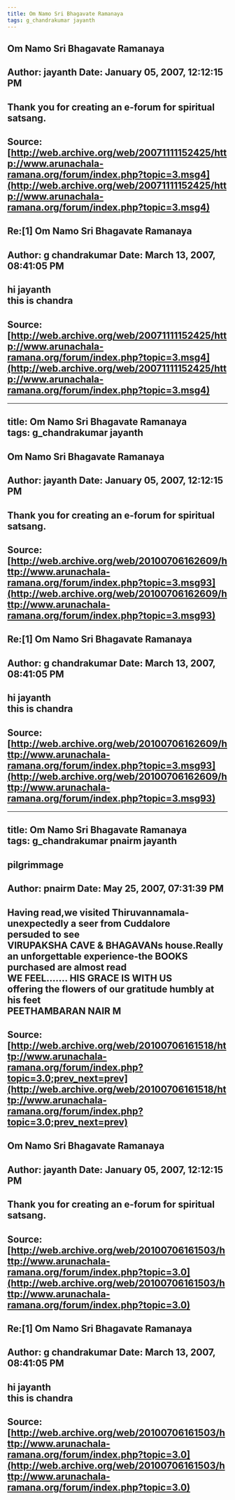 ```yaml
--- 
title: Om Namo Sri Bhagavate Ramanaya   
tags: g_chandrakumar jayanth  
---  
```

## Om Namo Sri Bhagavate Ramanaya  
Author: jayanth             Date: January 05, 2007, 12:12:15 PM  
---  
Thank you for creating an e-forum for spiritual satsang.
 ---  
Source:[http://web.archive.org/web/20071111152425/http://www.arunachala-ramana.org/forum/index.php?topic=3.msg4](http://web.archive.org/web/20071111152425/http://www.arunachala-ramana.org/forum/index.php?topic=3.msg4)   
---  

## Re:[1] Om Namo Sri Bhagavate Ramanaya  
Author: g chandrakumar      Date: March 13, 2007, 08:41:05 PM  
---  
hi jayanth   
this is chandra
 ---  
Source:[http://web.archive.org/web/20071111152425/http://www.arunachala-ramana.org/forum/index.php?topic=3.msg4](http://web.archive.org/web/20071111152425/http://www.arunachala-ramana.org/forum/index.php?topic=3.msg4)   
---  

--- 
title: Om Namo Sri Bhagavate Ramanaya   
tags: g_chandrakumar jayanth  
---  
## Om Namo Sri Bhagavate Ramanaya  
Author: jayanth             Date: January 05, 2007, 12:12:15 PM  
---  
Thank you for creating an e-forum for spiritual satsang.
 ---  
Source:[http://web.archive.org/web/20100706162609/http://www.arunachala-ramana.org/forum/index.php?topic=3.msg93](http://web.archive.org/web/20100706162609/http://www.arunachala-ramana.org/forum/index.php?topic=3.msg93)   
---  

## Re:[1] Om Namo Sri Bhagavate Ramanaya  
Author: g chandrakumar      Date: March 13, 2007, 08:41:05 PM  
---  
hi jayanth   
this is chandra
 ---  
Source:[http://web.archive.org/web/20100706162609/http://www.arunachala-ramana.org/forum/index.php?topic=3.msg93](http://web.archive.org/web/20100706162609/http://www.arunachala-ramana.org/forum/index.php?topic=3.msg93)   
---  

--- 
title: Om Namo Sri Bhagavate Ramanaya   
tags: g_chandrakumar pnairm jayanth  
---  
## pilgrimmage  
Author: pnairm              Date: May 25, 2007, 07:31:39 PM  
---  
Having read,we visited Thiruvannamala-unexpectedly a seer from Cuddalore  
persuded to see   
VIRUPAKSHA CAVE & BHAGAVANs house.Really an unforgettable experience-the BOOKS  
purchased are almost read   
 WE FEEL....... HIS GRACE IS WITH US   
 offering the flowers of our gratitude humbly at his feet   
 PEETHAMBARAN NAIR M
 ---  
Source:[http://web.archive.org/web/20100706161518/http://www.arunachala-ramana.org/forum/index.php?topic=3.0;prev_next=prev](http://web.archive.org/web/20100706161518/http://www.arunachala-ramana.org/forum/index.php?topic=3.0;prev_next=prev)   
---  

## Om Namo Sri Bhagavate Ramanaya  
Author: jayanth             Date: January 05, 2007, 12:12:15 PM  
---  
Thank you for creating an e-forum for spiritual satsang.
 ---  
Source:[http://web.archive.org/web/20100706161503/http://www.arunachala-ramana.org/forum/index.php?topic=3.0](http://web.archive.org/web/20100706161503/http://www.arunachala-ramana.org/forum/index.php?topic=3.0)   
---  

## Re:[1] Om Namo Sri Bhagavate Ramanaya  
Author: g chandrakumar      Date: March 13, 2007, 08:41:05 PM  
---  
hi jayanth   
this is chandra
 ---  
Source:[http://web.archive.org/web/20100706161503/http://www.arunachala-ramana.org/forum/index.php?topic=3.0](http://web.archive.org/web/20100706161503/http://www.arunachala-ramana.org/forum/index.php?topic=3.0)   
---  

